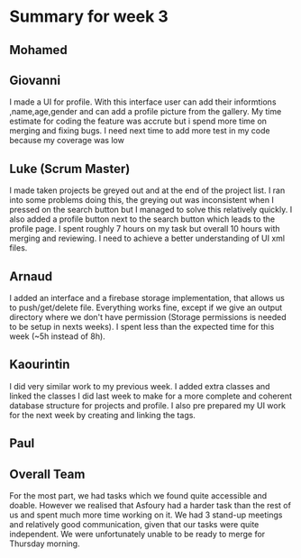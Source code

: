 # Summary for week 3

## Mohamed

## Giovanni
I made a UI for profile. With this interface user can add their informtions ,name,age,gender and can 
add a profile picture from the gallery. My time estimate for coding the feature was accrute but i spend more time
on merging and fixing bugs. I need next time to add more test in my code because my coverage was low

## Luke (Scrum Master)
I made taken projects be greyed out and at the end of the project list. I ran into some problems doing this, the greying out was inconsistent when I pressed on the search button but I managed to solve this relatively quickly. I also added a profile button next to the search button which leads to the profile page.
I spent roughly 7 hours on my task but overall 10 hours with merging and reviewing.
I need to achieve a better understanding of UI xml files.

## Arnaud
I added an interface and a firebase storage implementation, that allows us to push/get/delete file.
Everything works fine, except if we give an output directory where we don't have permission (Storage permissions is needed to be setup in nexts weeks).
I spent less than the expected time for this week (~5h instead of 8h).

## Kaourintin 
I did very similar work to my previous week. I added extra classes and linked the classes I did last week to make for a more complete and coherent database structure for projects and profile.
I also pre prepared my UI work for the next week by creating and linking the tags.

## Paul


## Overall Team
For the most part, we had tasks which we found quite accessible and doable. However we realised that Asfoury had a harder task than the rest of us and spent much more time working on it.
We had 3 stand-up meetings and relatively good communication, given that our tasks were quite independent.
We were unfortunately unable to be ready to merge for Thursday morning.
